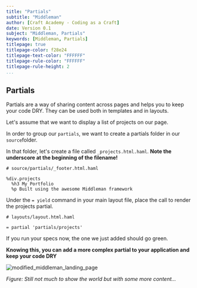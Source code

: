 ```yaml
---
title: "Partials"
subtitle: "Middleman"
author: [Craft Academy - Coding as a Craft]
date: Version 0.1
subject: "Middleman, Partials"
keywords: [Middleman, Partials]
titlepage: true
titlepage-color: f28e24
titlepage-text-color: "FFFFFF"
titlepage-rule-color: "FFFFFF"
titlepage-rule-height: 2
...
```


## Partials
Partials are a way of sharing content across pages and helps you to keep your code DRY. They can be used both in templates and in layouts.

Let's assume that we want to display a list of projects on our page.

In order to group our `partials`, we want to create a partials folder in our `source`folder.

In that folder, let's create a file called `_projects.html.haml`. **Note the underscore at the beginning of the filename!**
```shell
# source/partials/_footer.html.haml

%div.projects
  %h3 My Portfolio
  %p Built using the awesome Middleman framework
```
Under the `= yield` command in your main layout file, place the call to render the projects partial.
```shell
# layouts/layout.html.haml

= partial 'partials/projects'
```
If you run your specs now, the one we just added should go green.

**Knowing this, you can add a more complex partial to your application and keep your code DRY**

![modified_middleman_landing_page](/static/modified_middleman_landing_page.png)

*Figure: Still not much to show the world but with some more content...*
